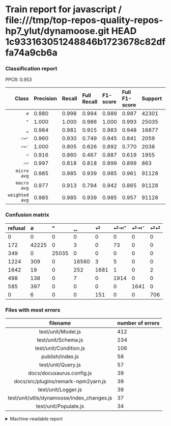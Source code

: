 # Train report for javascript / file:///tmp/top-repos-quality-repos-hp7_ylut/dynamoose.git HEAD 1c933163051248846b1723678c82dffa74a9cb6a

### Classification report

PPCR: 0.953

| Class | Precision | Recall | Full Recall | F1-score | Full F1-score | Support | Full Support | PPCR |
|------:|:----------|:-------|:------------|:---------|:---------|:--------|:-------------|:-----|
| `∅` | 0.980| 0.998| 0.994| 0.989| 0.987| 42301| 42473| 0.996 |
| `"` | 1.000| 1.000| 0.986| 1.000| 0.993| 25035| 25384| 0.986 |
| `␣` | 0.984| 0.981| 0.915| 0.983| 0.948| 16877| 18101| 0.932 |
| `⏎⇥⁺` | 0.960| 0.930| 0.749| 0.945| 0.841| 2059| 2557| 0.805 |
| `⏎⇥⁻` | 1.000| 0.805| 0.626| 0.892| 0.770| 2038| 2623| 0.777 |
| `⏎` | 0.916| 0.860| 0.467| 0.887| 0.619| 1955| 3597| 0.544 |
| `⏎⏎` | 0.997| 0.818| 0.818| 0.899| 0.899| 863| 863| 1.000 |
| `micro avg` | 0.985| 0.985| 0.939| 0.985| 0.961| 91128| 95598| 0.953 |
| `macro avg` | 0.977| 0.913| 0.794| 0.942| 0.865| 91128| 95598| 0.953 |
| `weighted avg` | 0.985| 0.985| 0.939| 0.985| 0.957| 91128| 95598| 0.953 |

### Confusion matrix

|refusal|  ∅| "| ␣| ⏎| ⏎⇥⁺| ⏎⇥⁻| ⏎⏎| 
|:---|:---|:---|:---|:---|:---|:---|:---|
|0 |0 |0 |0 |0 |0 |0 |0 |
|172 |42225 |0 |3 |0 |73 |0 |0 |
|349 |0 |25035 |0 |0 |0 |0 |0 |
|1224 |309 |0 |16560 |3 |5 |0 |0 |
|1642 |19 |0 |252 |1681 |1 |0 |2 |
|498 |138 |0 |7 |0 |1914 |0 |0 |
|585 |397 |0 |0 |0 |0 |1641 |0 |
|0 |6 |0 |0 |151 |0 |0 |706 |

### Files with most errors

| filename | number of errors|
|:----:|:-----|
| test/unit/Model.js | 412 |
| test/unit/Schema.js | 234 |
| test/unit/Condition.js | 106 |
| publish/index.js | 58 |
| test/unit/Query.js | 57 |
| docs/docusaurus.config.js | 39 |
| docs/src/plugins/remark-npm2yarn.js | 39 |
| test/unit/Logger.js | 39 |
| test/unit/utils/dynamoose/index_changes.js | 37 |
| test/unit/Populate.js | 34 |

<details>
    <summary>Machine-readable report</summary>
```json
{
  "cl_report": {"\"": {"f1-score": 1.0, "precision": 1.0, "recall": 1.0, "support": 25035}, "macro avg": {"f1-score": 0.9420604254722756, "precision": 0.9768389481802696, "recall": 0.9131602943203925, "support": 91128}, "micro avg": {"f1-score": 0.9850100956895795, "precision": 0.9850100956895795, "recall": 0.9850100956895795, "support": 91128}, "weighted avg": {"f1-score": 0.9846375585785159, "precision": 0.9850321476270065, "recall": 0.9850100956895795, "support": 91128}, "\u2205": {"f1-score": 0.9889337783242578, "precision": 0.9798347797837286, "recall": 0.9982033521666155, "support": 42301}, "\u23ce": {"f1-score": 0.8870712401055408, "precision": 0.9160762942779291, "recall": 0.859846547314578, "support": 1955}, "\u23ce\u21e5\u207a": {"f1-score": 0.9447186574531096, "precision": 0.9603612644254892, "recall": 0.9295774647887324, "support": 2059}, "\u23ce\u21e5\u207b": {"f1-score": 0.8920902419135635, "precision": 1.0, "recall": 0.8052011776251227, "support": 2038}, "\u23ce\u23ce": {"f1-score": 0.8987905792488861, "precision": 0.9971751412429378, "recall": 0.8180764774044033, "support": 863}, "\u2423": {"f1-score": 0.9828184812605715, "precision": 0.9844251575318036, "recall": 0.9812170409432956, "support": 16877}},
  "cl_report_full": {"\"": {"f1-score": 0.9930780063071462, "precision": 1.0, "recall": 0.9862511818468327, "support": 25384}, "macro avg": {"f1-score": 0.86530428626012, "precision": 0.9768389481802696, "recall": 0.7935488691734578, "support": 95598}, "micro avg": {"f1-score": 0.9614301168557138, "precision": 0.9850100956895795, "recall": 0.9389526977551832, "support": 95598}, "weighted avg": {"f1-score": 0.9567714069556644, "precision": 0.9838483515218291, "recall": 0.9389526977551832, "support": 95598}, "\u2205": {"f1-score": 0.986945902041675, "precision": 0.9798347797837286, "recall": 0.9941609963977115, "support": 42473}, "\u23ce": {"f1-score": 0.6189248895434463, "precision": 0.9160762942779291, "recall": 0.46733388935223796, "support": 3597}, "\u23ce\u21e5\u207a": {"f1-score": 0.8413186813186813, "precision": 0.9603612644254892, "recall": 0.7485334376222136, "support": 2557}, "\u23ce\u21e5\u207b": {"f1-score": 0.7696998123827392, "precision": 1.0, "recall": 0.6256195196340069, "support": 2623}, "\u23ce\u23ce": {"f1-score": 0.8987905792488861, "precision": 0.9971751412429378, "recall": 0.8180764774044033, "support": 863}, "\u2423": {"f1-score": 0.9483721329782665, "precision": 0.9844251575318036, "recall": 0.9148665819567979, "support": 18101}},
  "ppcr": 0.9532416996171468
}
```
</details>
